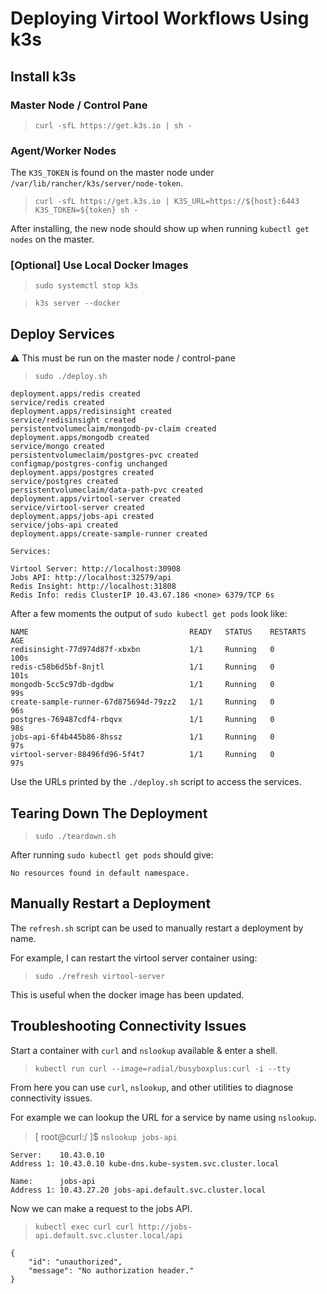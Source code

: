 # Deploying Virtool Workflows Using k3s

## Install k3s

### Master Node / Control Pane

> `curl -sfL https://get.k3s.io | sh -`

### Agent/Worker Nodes

The `K3S_TOKEN` is found on the master node under `/var/lib/rancher/k3s/server/node-token`.

> `curl -sfL https://get.k3s.io | K3S_URL=https://${host}:6443 K3S_TOKEN=${token} sh -`

After installing, the new node should show up when running `kubectl get nodes` on the master.

### [Optional] Use Local Docker Images

> `sudo systemctl stop k3s`

> `k3s server --docker`

## Deploy Services

:warning: This must be run on the master node / control-pane

> `sudo ./deploy.sh`

```text
deployment.apps/redis created
service/redis created
deployment.apps/redisinsight created
service/redisinsight created
persistentvolumeclaim/mongodb-pv-claim created
deployment.apps/mongodb created
service/mongo created
persistentvolumeclaim/postgres-pvc created
configmap/postgres-config unchanged
deployment.apps/postgres created
service/postgres created
persistentvolumeclaim/data-path-pvc created
deployment.apps/virtool-server created
service/virtool-server created
deployment.apps/jobs-api created
service/jobs-api created
deployment.apps/create-sample-runner created

Services:

Virtool Server: http://localhost:30908
Jobs API: http://localhost:32579/api
Redis Insight: http://localhost:31808
Redis Info: redis ClusterIP 10.43.67.186 <none> 6379/TCP 6s
```

After a few moments the output of `sudo kubectl get pods` look like:

```text
NAME                                    READY   STATUS    RESTARTS   AGE
redisinsight-77d974d87f-xbxbn           1/1     Running   0          100s
redis-c58b6d5bf-8njtl                   1/1     Running   0          101s
mongodb-5cc5c97db-dgdbw                 1/1     Running   0          99s
create-sample-runner-67d875694d-79zz2   1/1     Running   0          96s
postgres-769487cdf4-rbqvx               1/1     Running   0          98s
jobs-api-6f4b445b86-8hssz               1/1     Running   0          97s
virtool-server-88496fd96-5f4t7          1/1     Running   0          97s
```

Use the URLs printed by the `./deploy.sh` script to access the services.

## Tearing Down The Deployment

> `sudo ./teardown.sh`

After running `sudo kubectl get pods` should give:

```text
No resources found in default namespace.
```

## Manually Restart a Deployment

The `refresh.sh` script can be used to manually restart a deployment by name.

For example, I can restart the virtool server container using:

> `sudo ./refresh virtool-server`

This is useful when the docker image has been updated.

## Troubleshooting Connectivity Issues

Start a container with `curl` and `nslookup` available & enter a shell.

> `kubectl run curl --image=radial/busyboxplus:curl -i --tty`

From here you can use `curl`, `nslookup`, and other utilities to diagnose connectivity issues.

For example we can lookup the URL for a service by name using `nslookup`.

> [ root@curl:/ ]$ `nslookup jobs-api`


```text
Server:    10.43.0.10
Address 1: 10.43.0.10 kube-dns.kube-system.svc.cluster.local

Name:      jobs-api
Address 1: 10.43.27.20 jobs-api.default.svc.cluster.local
```

Now we can make a request to the jobs API.

> `kubectl exec curl curl http://jobs-api.default.svc.cluster.local/api`

```text
{
    "id": "unauthorized",
    "message": "No authorization header."
}
```